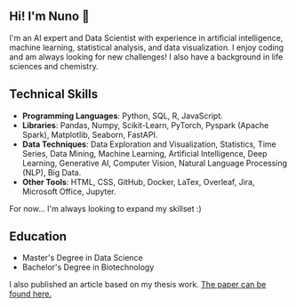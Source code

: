 ## Hi! I'm Nuno 👋

<!--
**Nazpe/Nazpe** is a ✨ _special_ ✨ repository because its `README.md` (this file) appears on your GitHub profile.

Here are some ideas to get you started:

- 🔭 I’m currently working on ...>
-->
I'm an AI expert and Data Scientist with experience in artificial intelligence, machine learning, statistical analysis, and data visualization. I enjoy coding and am always looking for new challenges!
I also have a background in life sciences and chemistry.

## Technical Skills

 - **Programming Languages**: Python, SQL, R, JavaScript.
 - **Libraries**: Pandas, Numpy, Scikit-Learn, PyTorch, Pyspark (Apache Spark), Matplotlib, Seaborn, FastAPI.
 - **Data Techniques**: Data Exploration and Visualization, Statistics, Time Series, Data Mining, Machine Learning, Artificial Intelligence, Deep Learning, Generative AI, Computer Vision, Natural Language Processing (NLP), Big Data.
 - **Other Tools**: HTML, CSS, GitHub, Docker, LaTex, Overleaf, Jira, Microsoft Office, Jupyter.

For now... I'm always looking to expand my skillset :)

## Education

- Master's Degree in Data Science 
- Bachelor's Degree in Biotechnology

I also published an article based on my thesis work. [The paper can be found here.](https://link.springer.com/chapter/10.1007/978-3-031-49249-5_3)
<!--
- 🌱 I’m currently learning ...
- 👯 I’m looking to collaborate on ...
- 🤔 I’m looking for help with ...
- 💬 Ask me about ...
- 📫 How to reach me: ...
- 😄 Pronouns: ...
- ⚡ Fun fact: ...
-->
